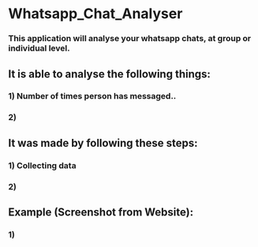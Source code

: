 # Whatsapp_Chat_Analyser

### This application will analyse your whatsapp chats, at group or individual level.

## It is able to analyse the following things:
### 1) Number of times person has messaged..
### 2) 

## It was made by following these steps:
### 1) Collecting data
### 2)


## Example (Screenshot from Website):
### 1)
